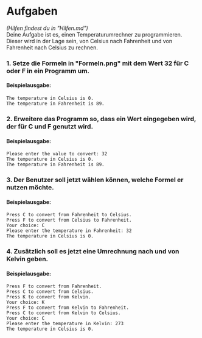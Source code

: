 # Aufgaben
*(Hilfen findest du in "Hilfen.md")*  
  Deine Aufgabe ist es, einen Temperaturumrechner zu programmieren. Dieser wird in der Lage sein, von Celsius nach Fahrenheit und von Fahrenheit nach Celsius zu rechnen.
### 1. Setze die Formeln in "Formeln.png" mit dem Wert 32 für C oder F in ein Programm um.
#### Beispielausgabe:
    The temperature in Celsius is 0.
    The temperature in Fahrenheit is 89.
### 2. Erweitere das Programm so, dass ein Wert eingegeben wird, der für C und F genutzt wird.
#### Beispielausgabe:
    Please enter the value to convert: 32
    The temperature in Celsius is 0.
    The temperature in Fahrenheit is 89.
### 3. Der Benutzer soll jetzt wählen können, welche Formel er nutzen möchte.
#### Beispielausgabe:
    Press C to convert from Fahrenheit to Celsius.
    Press F to convert from Celsius to Fahrenheit.
    Your choice: C
    Please enter the temperature in Fahrenheit: 32
    The temperature in Celsius is 0.
### 4. Zusätzlich soll es jetzt eine Umrechnung nach und von Kelvin geben.
#### Beispielausgabe:
    Press F to convert from Fahrenheit.
    Press C to convert from Celsius.
    Press K to convert from Kelvin.
    Your choice: K
    Press F to convert from Kelvin to Fahrenheit.
    Press C to convert from Kelvin to Celsius.
    Your choice: C
    Please enter the temperature in Kelvin: 273
    The temperature in Celsius is 0.
